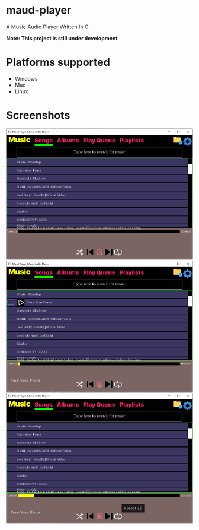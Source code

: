# maud-player
A Music Audio Player Written In C.

**Note: This project is still under development**

# Platforms supported
* Windows
* Mac
* Linux

# Screenshots
![alt text](Screenshots/image.png)
<br>
![alt text](Screenshots/image-1.png)
<br>
![alt text](Screenshots/image-2.png)
